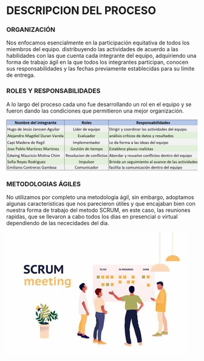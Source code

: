 # DESCRIPCION DEL PROCESO

### ORGANIZACIÓN


Nos enfocamos esencialmente en la participación equitativa de todos los miembros del equipo.  distribuyendo las actividades de acuerdo a las habilidades con las que cuenta cada integrante del equipo, adquiriendo una forma de trabajo ágil en la que todos los integrantes participan, conocen sus responsabilidades y las fechas previamente establecidas para su límite de entrega.


### ROLES Y RESPONSABILIDADES


A lo largo del proceso cada uno fue desarrollando un rol en el equipo y se fueron dando las condiciones que permitieron una mejor organización.

![ ](https://github.com/hjanssena/FIS-Proyecto/blob/EmilianoContreras/Assets/RolesResponsabilidades.png?raw=true)


### METODOLOGIAS ÁGILES


No utilizamos por completo una metodologia ágil, sin embargo, adoptamos algunas caracteristicas que nos parecieron útiles y que encajaban bien con nuestra forma de trabajo del metodo SCRUM, en este caso, las reuniones rapidas, que se llevaron a cabo todos los dias en presencial o virtual dependiendo de las nececidades del dia.

![ ](https://github.com/hjanssena/FIS-Proyecto/blob/EmilianoContreras/Assets/scrumMeting.png?raw=true)
 
